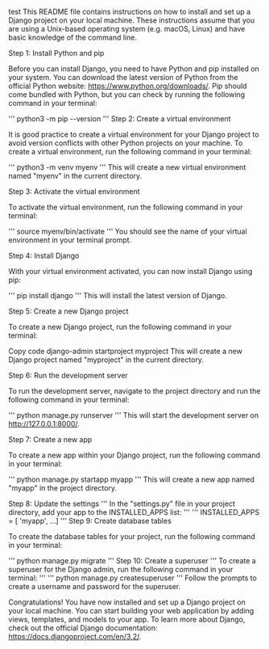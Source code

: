 test
This README file contains instructions on how to install and set up a Django project on your local machine. These instructions assume that you are using a Unix-based operating system (e.g. macOS, Linux) and have basic knowledge of the command line.

Step 1: Install Python and pip

Before you can install Django, you need to have Python and pip installed on your system. You can download the latest version of Python from the official Python website: https://www.python.org/downloads/. Pip should come bundled with Python, but you can check by running the following command in your terminal:

'''
python3 -m pip --version
'''
Step 2: Create a virtual environment

It is good practice to create a virtual environment for your Django project to avoid version conflicts with other Python projects on your machine. To create a virtual environment, run the following command in your terminal:

'''
python3 -m venv myenv
'''
This will create a new virtual environment named "myenv" in the current directory.

Step 3: Activate the virtual environment

To activate the virtual environment, run the following command in your terminal:

'''
source myenv/bin/activate
'''
You should see the name of your virtual environment in your terminal prompt.

Step 4: Install Django

With your virtual environment activated, you can now install Django using pip:

'''
pip install django
'''
This will install the latest version of Django.

Step 5: Create a new Django project

To create a new Django project, run the following command in your terminal:

Copy code
django-admin startproject myproject
This will create a new Django project named "myproject" in the current directory.

Step 6: Run the development server

To run the development server, navigate to the project directory and run the following command in your terminal:

'''
python manage.py runserver
'''
This will start the development server on http://127.0.0.1:8000/.


Step 7: Create a new app

To create a new app within your Django project, run the following command in your terminal:

'''
python manage.py startapp myapp
'''
This will create a new app named "myapp" in the project directory.

Step 8: Update the settings
'''
In the "settings.py" file in your project directory, add your app to the INSTALLED_APPS list:
'''
'''
INSTALLED_APPS = [    'myapp',    ...]
'''
Step 9: Create database tables

To create the database tables for your project, run the following command in your terminal:

'''
python manage.py migrate
'''
Step 10: Create a superuser
'''
To create a superuser for the Django admin, run the following command in your terminal:
'''
'''
python manage.py createsuperuser
'''
Follow the prompts to create a username and password for the superuser.

Congratulations! You have now installed and set up a Django project on your local machine. You can start building your web application by adding views, templates, and models to your app. To learn more about Django, check out the official Django documentation: https://docs.djangoproject.com/en/3.2/.
